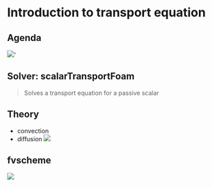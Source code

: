 # Introduction to transport equation

## Agenda

![](img/4.transport_equation_2020-08-31-16-38-26.png)'

## Solver: scalarTransportFoam

> Solves a transport equation for a passive scalar

## Theory

- convection
- diffusion
  ![](img/4.transport_equation_2020-08-31-16-40-39.png)


## fvscheme

![](img/4.transport_equation_2020-08-31-17-02-50.png)

